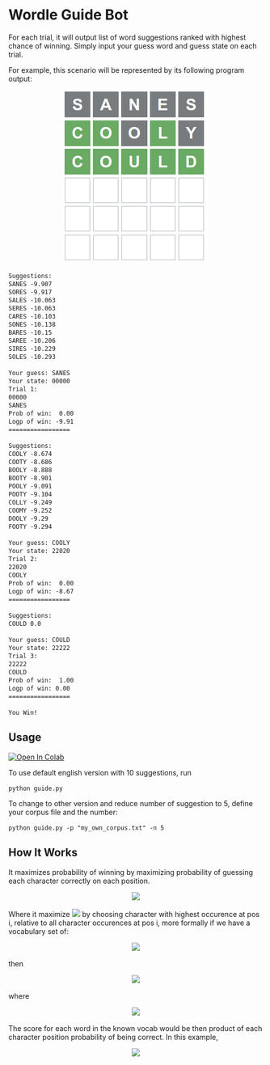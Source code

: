 # Wordle Guide Bot

For each trial, it will output list of word suggestions ranked with highest chance of winning. Simply input your guess word and guess state on each trial. 

For example, this scenario will be represented by its following program output:

<p align="center">
    <img src="https://github.com/Arc-rendezvous/wordle-guide-bot/blob/master/wordle_sample.png">
</p>

```
Suggestions: 
SANES -9.907
SORES -9.917
SALES -10.063
SERES -10.063
CARES -10.103
SONES -10.138
BARES -10.15
SAREE -10.206
SIRES -10.229
SOLES -10.293

Your guess: SANES
Your state: 00000
Trial 1:
00000
SANES
Prob of win:  0.00
Logp of win: -9.91
=================

Suggestions: 
COOLY -8.674
COOTY -8.686
BOOLY -8.888
BOOTY -8.901
POOLY -9.091
POOTY -9.104
COLLY -9.249
COOMY -9.252
DOOLY -9.29
FOOTY -9.294

Your guess: COOLY
Your state: 22020
Trial 2:
22020
COOLY
Prob of win:  0.00
Logp of win: -8.67
=================

Suggestions: 
COULD 0.0

Your guess: COULD
Your state: 22222
Trial 3:
22222
COULD
Prob of win:  1.00
Logp of win: 0.00
=================

You Win!
```

## Usage

[![Open In Colab](https://colab.research.google.com/assets/colab-badge.svg)](https://colab.research.google.com/github/Arc-rendezvous/wordle-guide-bot/blob/master/guide.ipynb)

To use default english version with 10 suggestions, run

```
python guide.py
```

To change to other version and reduce number of suggestion to 5, define your corpus file and the number:

```
python guide.py -p "my_own_corpus.txt" -n 5
```

## How It Works

It maximizes probability of winning by maximizing probability of guessing each character correctly on each position.

<p align="center">
    <img src="https://render.githubusercontent.com/render/math?math=P(Winning) = P(Correct\_char\_at\_pos 0) * P(Correct\_char\_at\_pos 1) * ... * P(Correct\_char\_at\_pos 4)">
</p>

Where it maximize <img src="https://render.githubusercontent.com/render/math?math=P(Correct\_char\_at\_pos\_i)"> by choosing character with highest occurence at pos i, relative to all character occurences at pos i, more formally if we have a vocabulary set of:

<p align="center">
    <img src="https://render.githubusercontent.com/render/math?math=V=\{APPLE, AWARD, BEACH\}">
</p>

then 

<p align="center">
    <img src="https://render.githubusercontent.com/render/math?math=argmax(P(Correct\_char\_at\_pos\_0)) = A">
</p>

where

<p align="center">
    <img src="https://render.githubusercontent.com/render/math?math=P(Correct\_char\_at\_pos\_0)) = 2/3">
</p>

The score for each word in the known vocab would be then product of each character position probability of being correct. In this example,

<p align="center">
    <img src="https://render.githubusercontent.com/render/math?math=P(Winning|APPLE) = 2/3 * 1/3 * 1/3 * 1/3 * 1/3=0.00823">
</p>
